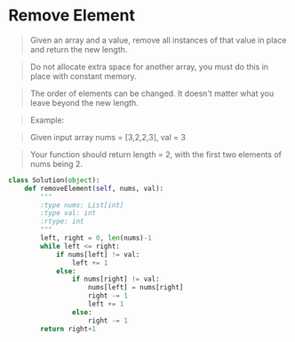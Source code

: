 # Remove Element

> Given an array and a value, remove all instances of that value in place and return the new length.

> Do not allocate extra space for another array, you must do this in place with constant memory.

> The order of elements can be changed. It doesn't matter what you leave beyond the new length.

> Example:

> Given input array nums = [3,2,2,3], val = 3

> Your function should return length = 2, with the first two elements of nums being 2.

```Python
class Solution(object):
    def removeElement(self, nums, val):
        """
        :type nums: List[int]
        :type val: int
        :rtype: int
        """
        left, right = 0, len(nums)-1
        while left <= right:
            if nums[left] != val:
                left += 1
            else:
                if nums[right] != val:
                    nums[left] = nums[right]
                    right -= 1
                    left += 1
                else:
                    right -= 1
        return right+1
```
